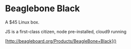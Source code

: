 # Beaglebone Black

A $45 Linux box.

JS is a first-class citizen, node pre-installed, cloud9 running

[http://beagleboard.org/Products/BeagleBone+Black]()
